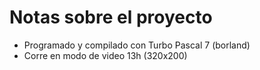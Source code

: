 # Notas sobre el proyecto #

  * Programado y compilado con Turbo Pascal 7 (borland)
  * Corre en modo de video 13h (320x200)
